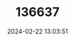 ---
title: "136637"
category: "Microcebus griseorufus"
draft: false
date: 2024-02-22 13:03:51
languages:
  English: ["Grey-brown Mouse Lemur"]
---